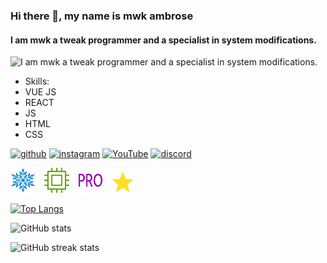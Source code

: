 ### Hi there 👋, my name is  mwk ambrose
#### I am mwk a tweak programmer and a specialist in system modifications.

  ![ I am mwk a tweak programmer and a specialist in system modifications. ](https://cdn.discordapp.com/splashes/1222642695248547940/723ed0c8030844cf7843ac23175ff412.jpg?size=480)



* Skills:
* VUE JS 
* REACT 
* JS
* HTML 
* CSS 




[<img src='https://cdn.jsdelivr.net/npm/simple-icons@3.0.1/icons/github.svg' alt='github' height='40'>](https://github.com/mwkambrose)  [<img src='https://cdn.jsdelivr.net/npm/simple-icons@3.0.1/icons/instagram.svg' alt='instagram' height='40'>](https://www.instagram.com/@inpr/)  [<img src='https://cdn.jsdelivr.net/npm/simple-icons@3.0.1/icons/youtube.svg' alt='YouTube' height='40'>](https://www.youtube.com/channel/@zni3)  [<img src='https://cdn.jsdelivr.net/npm/simple-icons@3.0.1/icons/discord.svg' alt='discord' height='40'>](https://discord.gg/sqfbDSQdFj)  

<a href='https://archiveprogram.github.com/'><img src='https://raw.githubusercontent.com/acervenky/animated-github-badges/master/assets/acbadge.gif' width='40' height='40'></a> <a href='https://docs.github.com/en/developers'><img src='https://raw.githubusercontent.com/acervenky/animated-github-badges/master/assets/devbadge.gif' width='40' height='40'></a> <a href='https://github.com/pricing'><img src='https://raw.githubusercontent.com/acervenky/animated-github-badges/master/assets/pro.gif' width='40' height='40'></a> <a href='https://stars.github.com/'><img src='https://raw.githubusercontent.com/acervenky/animated-github-badges/master/assets/starbadge.gif' width='35' height='35'></a> 

[![Top Langs](https://github-readme-stats.vercel.app/api/top-langs/?username=mwkambrose)](https://github.com/anuraghazra/github-readme-stats)

![GitHub stats](https://github-readme-stats.vercel.app/api?username=mwkambrose&show_icons=true)  

![GitHub streak stats](https://streak-stats.demolab.com/?user=mwkambrose)  

